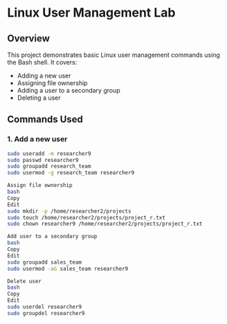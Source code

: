 # Linux User Management Lab

## Overview
This project demonstrates basic Linux user management commands using the Bash shell. It covers:
- Adding a new user
- Assigning file ownership
- Adding a user to a secondary group
- Deleting a user

## Commands Used

### 1. Add a new user  
```bash
sudo useradd -m researcher9
sudo passwd researcher9
sudo groupadd research_team
sudo usermod -g research_team researcher9

Assign file ownership
bash
Copy
Edit
sudo mkdir -p /home/researcher2/projects
sudo touch /home/researcher2/projects/project_r.txt
sudo chown researcher9 /home/researcher2/projects/project_r.txt

Add user to a secondary group
bash
Copy
Edit
sudo groupadd sales_team
sudo usermod -aG sales_team researcher9

Delete user
bash
Copy
Edit
sudo userdel researcher9
sudo groupdel researcher9
